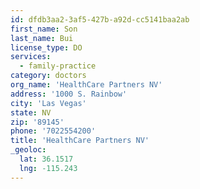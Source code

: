 ```yaml
---
id: dfdb3aa2-3af5-427b-a92d-cc5141baa2ab
first_name: Son
last_name: Bui
license_type: DO
services:
  - family-practice
category: doctors
org_name: 'HealthCare Partners NV'
address: '1000 S. Rainbow'
city: 'Las Vegas'
state: NV
zip: '89145'
phone: '7022554200'
title: 'HealthCare Partners NV'
_geoloc:
  lat: 36.1517
  lng: -115.243
---
```


